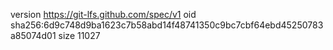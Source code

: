 version https://git-lfs.github.com/spec/v1
oid sha256:6d9c748d9ba1623c7b58abd14f48741350c9bc7cbf64ebd45250783a85074d01
size 11027
